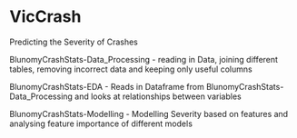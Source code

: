 # VicCrash
Predicting the Severity of Crashes

BlunomyCrashStats-Data_Processing - reading in Data, joining different tables, removing incorrect data and keeping only useful columns

BlunomyCrashStats-EDA - Reads in Dataframe from BlunomyCrashStats-Data_Processing and looks at relationships between variables

BlunomyCrashStats-Modelling - Modelling Severity based on features and analysing feature importance of different models


